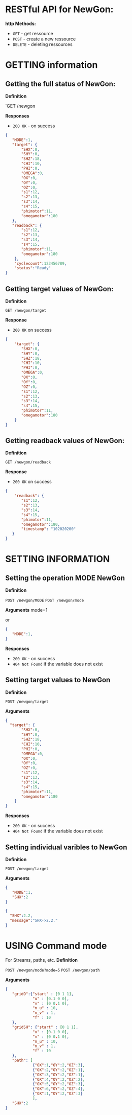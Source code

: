 # RESTful API for NewGon:

**http Methods:**
- `GET` - get ressource
- `POST` - create a new ressource
- `DELETE` - deleting ressources



# GETTING information

## Getting the full status of NewGon:

**Definition**

`GET /newgon

**Responses**
- `200 OK` - on success

```json
{
   "MODE":1,
   "target": {
       "SHX":0,
       "SHY":0,
       "SHZ":18,
       "CHI":10,
       "PHI":0,
       "OMEGA":0,
       "OX":0,
       "OY":0,
       "OZ":0,
       "s1":12,
       "s2":13,
       "s3":14,
       "s4":15,
       "phimotor":11,
       "omegamotor":180
   },
   "readback": {
       "s1":12,
       "s2":13,
       "s3":14,
       "s4":15,
       "phimotor":11,
       "omegamotor":180
    },
    "cyclecount":123456789,
    "status":"Ready"
}
```

## Getting target values of NewGon:
**Definition**

`GET /newgon/target`

**Response**
- `200 OK` on success

```json
{
    "target": {
       "SHX":0,
       "SHY":0,
       "SHZ":18,
       "CHI":10,
       "PHI":0,
       "OMEGA":0,
       "OX":0,
       "OY":0,
       "OZ":0,
       "s1":12,
       "s2":13,
       "s3":14,
       "s4":15,
       "phimotor":11,
       "omegamotor":180
    }
}
```

## Getting readback values of NewGon:
**Definition**

`GET /newgon/readback`

**Response**
- `200 OK` on success

```json
{
    "readback": {
       "s1":12,
       "s2":13,
       "s3":14,
       "s4":15,
       "phimotor":11,
       "omegamotor":180,
       "timestamp": "102020200"
   }
}
```



# SETTING INFORMATION

## Setting the operation MODE NewGon 
**Definition**

`POST /newgon/MODE`
`POST /newgon/mode`

**Arguments**
mode=1

or

```json
{ 
   "MODE":1,
}
```
**Responses**
- `200 OK` - on success
- `404 Not Found` if the variable does not exist


## Setting target values to NewGon 
**Definition**

`POST /newgon/target`

**Arguments**

```json
{ 
  "target": {
       "SHX":0,
       "SHY":0,
       "SHZ":18,
       "CHI":10,
       "PHI":0,
       "OMEGA":0,
       "OX":0,
       "OY":0,
       "OZ":0,
       "s1":12,
       "s2":13,
       "s3":14,
       "s4":15,
       "phimotor":11,
       "omegamotor":180
    }
}
```
**Responses**
- `200 OK` - on success
- `404 Not Found` if the variable does not exist


## Setting individual varibles to NewGon
**Definition**

`POST /newgon/target`

**Arguments**

```json
{
   "MODE":1,
   "SHX":2
}
```

```json
{
  "SHX":2.2,
  "message":"SHX->2.2."
}
```

# USING Command mode
For Streams, paths, etc.
**Definition**

`POST /newgon/mode?mode=5`
`POST /newgon/path`

**Arguments**

```json
{
   "gridO":{"start" : [0 1 1],
            "u" : [0.1 0 0],
            "v" : [0 0.1 0],
            "n_u" : 10,
            "n_v" : 1,
            "f" : 10
   },
   "gridSH": {"start" : [0 1 1],
            "u" : [0.1 0 0],
            "v" : [0 0.1 0],
            "n_u" : 10,
            "n_v" : 1,
            "f" : 10
   },
   "path": [
            {"OX":1,"OY":2,"OZ":3},
            {"OX":2,"OY":2,"OZ":1},
            {"OX":3,"OY":2,"OZ":1},
            {"OX":4,"OY":2,"OZ":2},
            {"OX":5,"OY":2,"OZ":3},
            {"OX":6,"OY":2,"OZ":4},
            {"OX":1,"OY":2,"OZ":3}
            ],
   "SHX":2
}
```




